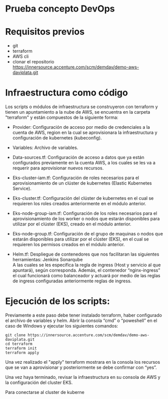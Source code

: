 # Prueba concepto DevOps
# Requisitos previos
- git
- terraform
- AWS cli
- clonar el repositorio https://innersource.accenture.com/scm/demdav/demo-aws-daviplata.git

# Infraestructura como código

Los scripts o módulos de infraestructura se construyeron con terraform y tienen un apuntamiento a la nube de AWS, se encuentra en la carpeta "terraform" y están compuestos de la siguiente forma:

  -	Provider: Configuración de acceso por medio de credenciales a la cuenta de AWS, region en la cual se aprovisionara la                 infraestructura y configuración de kubernetes (kubeconfig).

  -	Variables: Archivo de variables.

  -	Data-sources.tf: Configuración de acceso a datos que ya están configurados previamente en la cuenta AWS, a los cuales se les va a     requerir para aprovisionar nuevos recursos.

  -	Eks-cluster-iam.tf: Configuración de roles necesarios para el aprovisionamiento de un clúster de kubernetes (Elastic Kubernetes       Service).

  -	Eks-cluster.tf: Configuración del clúster de kubernetes en el cual se requieren los roles creados anteriormente en el módulo           anterior.

  -	Eks-node-group-iam.tf: Configuración de los roles necesarios para el aprovisionamiento de los worker o nodos que estarán disponibles   para utilizar por el clúster (EKS), creado en el módulo anterior.

  -	Eks-node-group.tf: Configuración de el grupo de maquinas o nodos que estarán disponibles para utilizar por el clúster (EKS), en el     cual se requieren los permisos creados en el módulo anterior.

  -	Helm.tf: Despliegue de contenedores que nos facilitaran las siguientes herramientas: 
      Jenkins
      Sonarqube   
  A las cuales se les especifica la regla de ingress (Host y servicio al que apuntará), según corresponda.
  Además, el contenedor “nginx-ingress” el cual funcionará como balanceador y actuará por medio de las reglas de ingress configuradas     anteriormente reglas de ingress.

# Ejecución de los scripts: 
Previamente a este paso debe tener instalado terraform, haber configurado el archivo de variables y helm.
Abrir la consola “cmd” o “poweshell” en el caso de Windows y ejecutar los siguientes comandos:

    git clone https://innersource.accenture.com/scm/demdav/demo-aws-daviplata.git 
    cd terraform
    terraform init
    terraform apply
    
Una vez realizado el "apply" terraform mostrara en la consola los recursos que se van a aprovisionar y posteriormente se debe confirmar con “yes”.

Una vez haya terminado, revisar la infraestructura en su consola de AWS y la configuración del cluster EKS.

Para conectarse al cluster de kuberne



